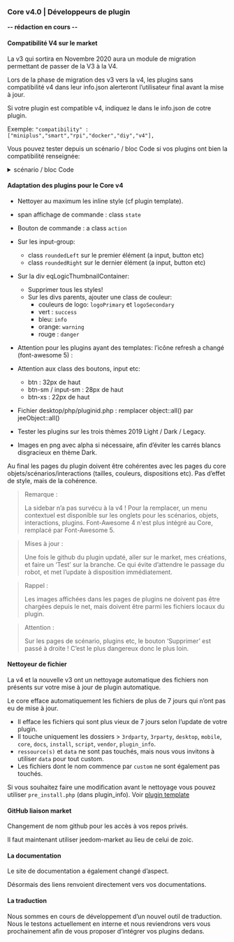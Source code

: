 ### Core v4.0 | Développeurs de plugin


**-- rédaction en cours --**

#### Compatibilité V4 sur le market

La v3 qui sortira en Novembre 2020 aura un module de migration permettant de passer de la V3 à la V4.

Lors de la phase de migration des v3 vers la v4, les plugins sans compatibilité v4 dans leur info.json alerteront l’utilisateur final avant la mise à jour.


Si votre plugin est compatible v4, indiquez le dans le info.json de cotre plugin.

Exemple: `"compatibility" : ["miniplus","smart","rpi","docker","diy","v4"],`

Vous pouvez tester depuis un scénario / bloc Code si vos plugins ont bien la compatibilité renseignée:

<details>
<summary>scénario / bloc Code</summary>

```php
/* Auteur des plugins à contrôler */
$author = 'Jeedom SAS';
/**********************************/
$plugins = repo_market::byFilter(['author' => $author]);
$pluginsArray = utils::o2a($plugins);
$countPlugins = 0;
$countIncompatibles = 0;
foreach ($pluginsArray as $plugin) {
  if ($plugin['author'] == $author) {
    $countPlugins++;
	if ($plugin['hardwareCompatibility']['v4'] != '1') {
      $countIncompatibles++;
	  $scenario->setLog('Le plugin ' . $plugin['name'] . ' n\'est pas indiqué compatible V4');
	}
  }
}
if ($countPlugins > 0) {
  if($countIncompatibles == 1) {
  	$scenario->setLog($author . ' : 1 plugin potentiellement incompatible Jeedom V4 sur ' . $countPlugins . ' plugin(s) réalisé(s)');
  } else if ($countIncompatibles > 1) {
	$scenario->setLog($author . ' : ' . $countIncompatibles . ' plugins potentiellements incompatibles Jeedom V4 sur ' . $countPlugins . ' plugins réalisés');
  } else {
  	$scenario->setLog('Les ' . $countPlugins . ' plugins développés par ' . $author . ' sont tous compatibles Jeedom V4. Félicitations !');
  }
} else {
  $scenario->setLog('Aucun plugin trouvé pour ' . $author);
}
```

</details>

#### Adaptation des plugins pour le Core v4

- Nettoyer au maximum les inline style (cf plugin template).
- span affichage de commande : class `state`
- Bouton de commande : a class `action`
- Sur les input-group:
	- class `roundedLeft` sur le premier élément (a input, button etc)
    - class `roundedRight` sur le dernier élément (a input, button etc)
- Sur la div eqLogicThumbnailContainer:
    - Supprimer tous les styles!
    - Sur les divs parents, ajouter une class de couleur:
    	- couleurs de logo: `logoPrimary` et `logoSecondary`
        - vert : `success`
        - bleu: `info`
        - orange: `warning`
        - rouge : `danger`
- Attention pour les plugins ayant des templates: l’icône refresh a changé (font-awesome 5) :
- Attention aux class des boutons, input etc:
    - btn : 32px de haut
    - btn-sm / input-sm : 28px de haut
    - btn-xs : 22px de haut
- Fichier desktop/php/pluginid.php : remplacer object::all() par jeeObject::all()

- Tester les plugins sur les trois thèmes 2019 Light / Dark / Legacy.

- Images en png avec alpha si nécessaire, afin d’éviter les carrés blancs disgracieux en thème Dark.

Au final les pages du plugin doivent être cohérentes avec les pages du core objets/scénarios/interactions (tailles, couleurs, dispositions etc). Pas d’effet de style, mais de la cohérence.

> Remarque :
>
> La sidebar n’a pas survécu à la v4 ! Pour la remplacer, un menu contextuel est disponible sur les onglets pour les scénarios, objets, interactions, plugins.
> Font-Awesome 4 n'est plus intégré au Core, remplacé par Font-Awesome 5.

> Mises à jour :
>
> Une fois le github du plugin updaté, aller sur le market, mes créations, et faire un ‘Test’ sur la branche. Ce qui évite d’attendre le passage du robot, et met l’update à disposition immédiatement.

> Rappel :
>
> Les images affichées dans les pages de plugins ne doivent pas être chargées depuis le net, mais doivent être parmi les fichiers locaux du plugin.

> Attention :
>
> Sur les pages de scénario, plugins etc, le bouton ‘Supprimer’ est passé à droite ! C’est le plus dangereux donc le plus loin.


#### Nettoyeur de fichier

La v4 et la nouvelle v3 ont un nettoyage automatique des fichiers non présents sur votre mise à jour de plugin automatique.

Le core efface automatiquement les fichiers de plus de 7 jours qui n’ont pas eu de mise à jour.

- Il efface les fichiers qui sont plus vieux de 7 jours selon l’update de votre plugin.
- Il touche uniquement les dossiers > `3rdparty`, `3rparty`, `desktop`, `mobile`, `core`, `docs`, `install`, `script`, `vendor`, `plugin_info`.
- `ressource(s)` et `data` ne sont pas touchés, mais nous vous invitons à utiliser `data` pour tout custom.
- Les fichiers dont le nom commence par `custom` ne sont également pas touchés.

Si vous souhaitez faire une modification avant le nettoyage vous pouvez utiliser `pre_install.php` (dans plugin_info).
Voir [plugin template](https://github.com/jeedom/plugin-template/blob/master/plugin_info/pre_install.php)

#### GitHub liaison market

Changement de nom github pour les accès à vos repos privés.

Il faut maintenant utiliser jeedom-market au lieu de celui de zoic.

#### La documentation

Le site de documentation a également changé d’aspect.

Désormais des liens renvoient directement vers vos documentations.

#### La traduction

Nous sommes en cours de développement d’un nouvel outil de traduction. Nous le testons actuellement en interne et nous reviendrons vers vous prochainement afin de vous proposer d’intégrer vos plugins dedans.